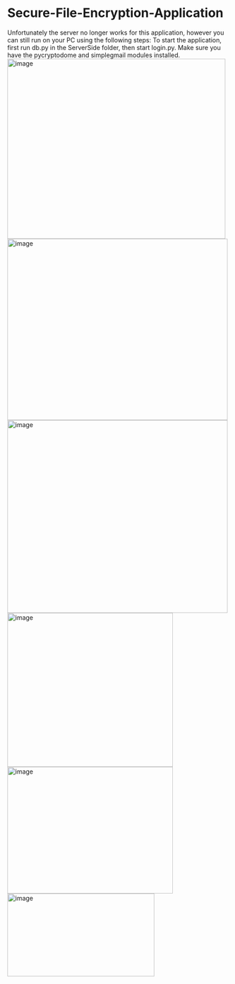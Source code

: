 # Secure-File-Encryption-Application
Unfortunately the server no longer works for this application, however you can still run on your PC using the following steps:
To start the application, first run db.py in the ServerSide folder, then start login.py.
Make sure you have the pycryptodome and simplegmail modules installed.
<img width="494" height="408" alt="image" src="https://github.com/user-attachments/assets/c448b388-1dd7-46f6-8368-ffc45916bf77" />
<img width="499" height="411" alt="image" src="https://github.com/user-attachments/assets/75557775-43cb-4736-acf5-d2b95c717ce7" />
<img width="499" height="437" alt="image" src="https://github.com/user-attachments/assets/f9238879-4ad1-42f7-a4da-3c62ce2278b7" />
<img width="375" height="349" alt="image" src="https://github.com/user-attachments/assets/8455534b-2978-4c00-8b1f-c1f4d237c157" />
<img width="375" height="287" alt="image" src="https://github.com/user-attachments/assets/944d1caa-d303-4ce0-993e-e6fcd6c536ec" />
<img width="333" height="188" alt="image" src="https://github.com/user-attachments/assets/53a8ea8c-8964-42d5-9a2e-9e7bb6857f62" />

